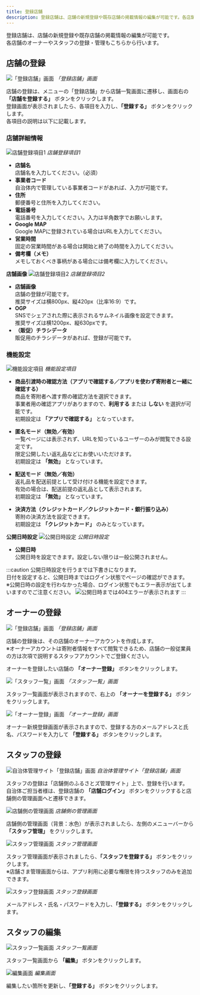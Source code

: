 ```yaml
---
title: 登録店舗
description: 登録店舗は、店舗の新規登録や既存店舗の掲載情報の編集が可能です。各店舗のオーナーやスタッフの登録・管理もこちらから行います。
---
```


登録店舗は、店舗の新規登録や既存店舗の掲載情報の編集が可能です。  
各店舗のオーナーやスタッフの登録・管理もこちらから行います。

## 店舗の登録
![「登録店舗」画面](/src/assets/images/lg_shop_01.png)
*「登録店舗」画面*

店舗の登録は、メニューの「登録店舗」から店舗一覧画面に遷移し、画面右の **「店舗を登録する」** ボタンをクリックします。  
登録画面が表示されましたら、各項目を入力し、**「登録する」** ボタンをクリックします。  
各項目の説明は以下に記載します。

### 店舗詳細情報

![店舗登録項目1](/src/assets/images/lg_shop_02.png)
*店舗登録項目1*

- **店舗名**  
店舗名を入力してください。（必須）
- **事業者コード**  
自治体内で管理している事業者コードがあれば、入力が可能です。
- **住所**  
郵便番号と住所を入力してください。
- **電話番号**  
電話番号を入力してください。入力は半角数字でお願いします。
- **Google MAP**  
Google MAPに登録されている場合はURLを入力してください。
- **営業時間**  
固定の営業時間がある場合は開始と終了の時間を入力してください。
- **備考欄（メモ）**  
メモしておくべき事柄がある場合には備考欄に入力してください。

**店舗画像**
![店舗登録項目2](/src/assets/images/lg_shop_03.png)
*店舗登録項目2*

- **店舗画像**  
店舗の登録が可能です。  
推奨サイズは横800px、縦420px（比率16:9）です。
- **OGP**  
SNSでシェアされた際に表示されるサムネイル画像を設定できます。  
推奨サイズは横1200px、縦630pxです。
- **（販促）チラシデータ**  
販促用のチラシデータがあれば、登録が可能です。

### 機能設定
![機能設定項目](/src/assets/images/lg_shop_04.png)
*機能設定項目*

- **商品引渡時の確認方法（アプリで確認する／アプリを使わず寄附者と一緒に確認する）**  
商品を寄附者へ渡す際の確認方法を選択できます。  
事業者用の確認アプリがありますので、**利用する** または **しない** を選択が可能です。  
初期設定は **「アプリで確認する」** となっています。

- **匿名モード（無効／有効）**  
一覧ページには表示されず、URLを知っているユーザーのみが閲覧できる設定です。  
限定公開したい返礼品などにお使いいただけます。  
初期設定は **「無効」** となっています。

- **配送モード（無効／有効）**  
返礼品を配送前提として受け付ける機能を設定できます。  
有効の場合は、配送前提の返礼品として表示されます。  
初期設定は **「無効」** となっています。

- **決済方法（クレジットカード／クレジットカード・銀行振り込み）**  
寄附の決済方法を設定できます。  
初期設定は **「クレジットカード」** のみとなっています。

**公開日時設定**
![公開日時設定](/src/assets/images/lg_shop_05.png)
*公開日時設定*

- **公開日時**  
公開日時を設定できます。設定しない限りは一般公開されません。

:::caution
公開日時設定を行うまでは下書きになります。  
日付を設定すると、公開日時まではログイン状態でページの確認ができます。  
※公開日時の設定を行わなかった場合、ログイン状態でもエラー表示が出てしまいますのでご注意ください。
![公開日時までは404エラーが表示されます](/src/assets/images/lg_shop_06.png)
:::
## オーナーの登録

![「登録店舗」画面](/src/assets/images/lg_shop_07.png)
*「登録店舗」画面*

店舗の登録後は、その店舗のオーナーアカウントを作成します。  
※オーナーアカウントは寄附者情報をすべて閲覧できるため、店舗の一般従業員の方は次項で説明するスタッフアカウントでご登録ください。

オーナーを登録したい店舗の **「オーナー登録」** ボタンをクリックします。

![「スタッフ一覧」画面](/src/assets/images/lg_shop_08.png)
*「スタッフ一覧」画面*

スタッフ一覧画面が表示されますので、右上の **「オーナーを登録する」** ボタンをクリックします。

![「オーナー登録」画面](/src/assets/images/lg_shop_09.png)
*「オーナー登録」画面*

オーナー新規登録画面が表示されますので、登録する方のメールアドレスと氏名、パスワードを入力して **「登録する」** ボタンをクリックします。

## スタッフの登録

![自治体管理サイト「登録店舗」画面](/src/assets/images/lg_shop_10.png)
*自治体管理サイト「登録店舗」画面*

スタッフの登録は「店舗側のふるさとズ管理サイト」上で、登録を行います。  
自治体ご担当者様は、登録店舗の **「店舗ログイン」** ボタンをクリックすると店舗側の管理画面へと遷移できます。

![店舗側の管理画面](/src/assets/images/lg_shop_11.png)
*店舗側の管理画面*

店舗側の管理画面（背景：水色）が表示されましたら、左側のメニューバーから **「スタッフ管理」** をクリックします。

![スタッフ管理画面](/src/assets/images/lg_shop_12.png)
*スタッフ管理画面*

スタッフ管理画面が表示されましたら、**「スタッフを登録する」** ボタンをクリックします。  
※店舗さま管理画面からは、アプリ利用に必要な権限を持つスタッフのみを追加できます。

![スタッフ登録画面](/src/assets/images/lg_shop_13.png)
*スタッフ登録画面*

メールアドレス・氏名・パスワードを入力し、**「登録する」** ボタンをクリックします。

## スタッフの編集

![スタッフ一覧画面](/src/assets/images/lg_shop_14.png)
*スタッフ一覧画面*

スタッフ一覧画面から **「編集」** ボタンをクリックします。

![編集画面](/src/assets/images/lg_shop_15.png)
*編集画面*

編集したい箇所を更新し、**「登録する」** ボタンをクリックします。